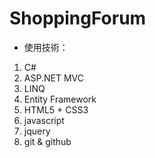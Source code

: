 # ShoppingForum

* 使用技術：
1. C#
2. ASP.NET MVC
3. LINQ
4. Entity Framework
5. HTML5 + CSS3
6. javascript
7. jquery
8. git & github
